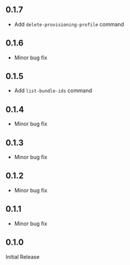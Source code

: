 ## 0.1.7

- Add `delete-provisioning-profile` command

## 0.1.6

- Minor bug fix

## 0.1.5

- Add `list-bundle-ids` command

## 0.1.4

- Minor bug fix

## 0.1.3

- Minor bug fix

## 0.1.2

- Minor bug fix

## 0.1.1

- Minor bug fix

## 0.1.0

Initial Release
